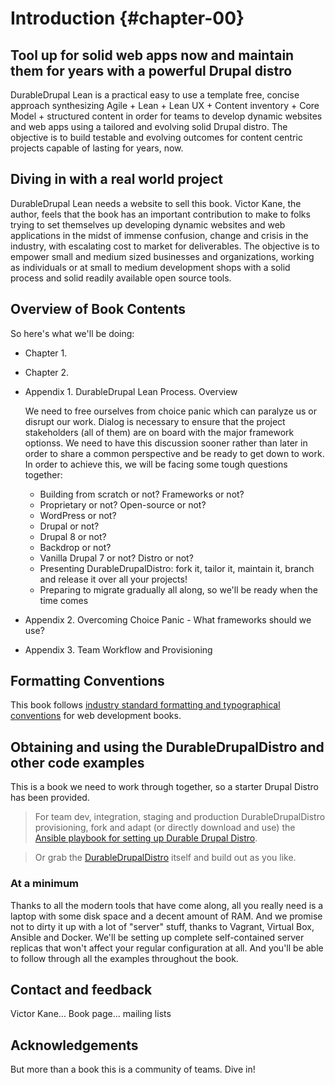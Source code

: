 # Introduction {#chapter-00}

## Tool up for solid web apps now and maintain them for years with a powerful Drupal distro

DurableDrupal Lean is a practical easy to use a template free, concise approach synthesizing Agile + Lean + Lean UX + Content inventory + Core Model + structured content in order for teams to develop dynamic websites and web apps using a tailored and evolving solid Drupal distro. The objective is to build testable and evolving outcomes for content centric projects capable of lasting for years, now. 

## Diving in with a real world project

DurableDrupal Lean needs a website to sell this book. Victor Kane, the author, feels that the book has an important contribution to make to folks trying to set themselves up developing dynamic websites and web applications in the midst of immense confusion, change and crisis in the industry, with escalating cost to market for deliverables. The objective is to empower small and medium sized businesses and organizations, working as individuals or at small to medium development shops with a solid process and solid readily available open source tools.

## Overview of Book Contents

So here's what we'll be doing:

* Chapter 1. 

* Chapter 2.

* Appendix 1. DurableDrupal Lean Process. Overview
  
    We need to free ourselves from choice panic which can paralyze us or disrupt our work. Dialog is necessary to ensure that the project stakeholders (all of them) are on board with the major framework optionss. We need to have this discussion sooner rather than later in order to share a common perspective and be ready to get down to work. In order to achieve this, we will be facing some tough questions together:
    
  * Building from scratch or not? Frameworks or not?
  * Proprietary or not? Open-source or not?
  * WordPress or not?
  * Drupal or not?
  * Drupal 8 or not?
  * Backdrop or not?
  * Vanilla Drupal 7 or not? Distro or not?
  * Presenting DurableDrupalDistro: fork it, tailor it, maintain it, branch and release it over all your projects!
  * Preparing to migrate gradually all along, so we'll be ready when the time comes
 
 * Appendix 2. Overcoming Choice Panic - What frameworks should we use?
 
 * Appendix 3. Team Workflow and Provisioning

## Formatting Conventions

This book follows [industry standard formatting and typographical conventions](https://leanpub.com/help/manual) for web development books. 

## Obtaining and using the DurableDrupalDistro and other code examples

This is a book we need to work through together, so a starter Drupal Distro has been provided. 

> For team dev, integration, staging and production DurableDrupalDistro provisioning, fork and adapt (or directly download and use) the [Ansible playbook for setting up Durable Drupal Distro](https://github.com/victorkane/ansible-vagrant-durable-drupal-distro).

> Or grab the [DurableDrupalDistro](https://github.com/victorkane/durable-drupal-distro) itself and build out as you like.

### At a minimum

Thanks to all the modern tools that have come along, all you really need is a laptop with some disk space and a decent amount of RAM. And we promise not to dirty it up with a lot of "server" stuff, thanks to Vagrant, Virtual Box, Ansible and Docker. We'll be setting up complete self-contained server replicas that won't affect your regular configuration at all. And you'll be able to follow through all the examples throughout the book.

## Contact and feedback
Victor Kane…
Book page...
mailing lists

## Acknowledgements

But more than a book this is a community of teams. Dive in!
